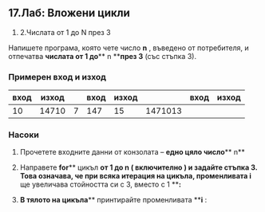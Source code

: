 ﻿## 17.Лаб: Вложени цикли


1. 2.Числата от 1 до N през 3

Напишете програма, която чете число **n** , въведено от потребителя, и отпечатва **числата от 1 до**** n ****през 3** (със стъпка 3).

### Примерен вход и изход

| **вход** | **изход** |   | **вход** | **изход** |   | **вход** | **изход** |
| --- | --- | --- | --- | --- | --- | --- | --- |
| 10 | 14710 | 7 | 147 | 15 | 1471013 |

### Насоки

1. Прочетете входните данни от конзолата – **едно цяло число**** n**

1. Направете **for**** цикъл ****от 1 до n** ( **включително** ) и задайте **стъпка 3**. Това означава, че при всяка итерация на цикъла, променливата **i**** ще увеличава стойността си с 3, вместо с 1 ****:**

2. **В тялото на цикъла**** принтирайте променливата ****i** :


